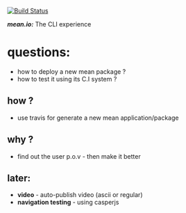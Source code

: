 [![Build Status](https://travis-ci.org/brownman/meanio_user_experience.svg?branch=master)](https://travis-ci.org/brownman/meanio_user_experience)

***mean.io:*** The CLI experience


questions:
====
- how to deploy a new mean package ?
- how to test it using its C.I system  ?



how ?
----
- use travis for generate a new mean application/package





why ?
----
-  find out the user p.o.v - then make it better




later:
----
-  **video** - auto-publish video (ascii or regular)
- **navigation testing** -  using casperjs
